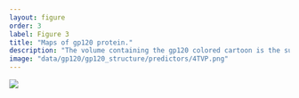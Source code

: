 ```yaml
---
layout: figure
order: 3
label: Figure 3
title: "Maps of gp120 protein."
description: "The volume containing the gp120 colored cartoon is the surface plot of the entire trimeric gp120/gp41 ecto domain of the HIV receptor-binding complex. In A and B, we show the distance-rsa model predication versus empricial dN/dS correlation plotted onto the gp120 structure. Red colors represent relatively high correlations--regions in red are on average experiencing more rapid evolution. Blue colors represent relatively low correlations--regions in blue are on average experiencing slower evolution. The correlations control for RSA. For reference, we add glycosylations to the structure in B. In C and D, we show the predicted dN/dS from the distance-rsa combined model. Sites that are red are predicted to be evolving more rapidly and those in blue are predicted to be evolving more slowly. In D, we add glycosylations to the predicted dN/dS structure."
image: "data/gp120/gp120_structure/predictors/4TVP.png"
---
```

<img src="{{ site.baseurl }}/data/gp120/gp120_structure/predictors/4TVP.png">

